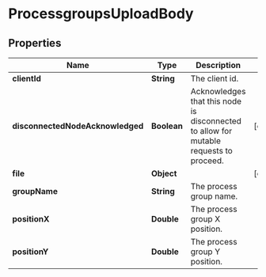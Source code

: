 # ProcessgroupsUploadBody

## Properties
Name | Type | Description | Notes
------------ | ------------- | ------------- | -------------
**clientId** | **String** | The client id. | 
**disconnectedNodeAcknowledged** | **Boolean** | Acknowledges that this node is disconnected to allow for mutable requests to proceed. |  [optional]
**file** | **Object** |  |  [optional]
**groupName** | **String** | The process group name. | 
**positionX** | **Double** | The process group X position. | 
**positionY** | **Double** | The process group Y position. | 
